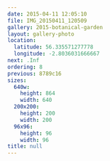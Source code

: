 ```yaml
---
date: 2015-04-11 12:05:10
file: IMG_20150411_120509
gallery: 2015-botanical-garden
layout: gallery-photo
location:
  latitude: 56.335571277778
  longitude: -2.8036031666667
next: .Inf
ordering: 8
previous: 8789c16
sizes:
  640w:
    height: 864
    width: 640
  200x200:
    height: 200
    width: 200
  96x96:
    height: 96
    width: 96
title: null
---
```

